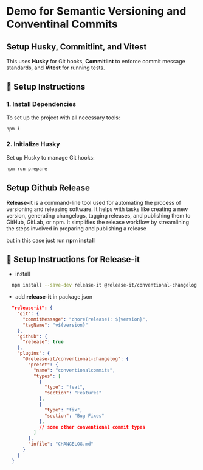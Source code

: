 # Demo for Semantic Versioning and Conventinal Commits

## Setup Husky, Commitlint, and Vitest

This uses **Husky** for Git hooks, **Commitlint** to enforce commit message standards, and **Vitest** for running tests.

## 🚀 Setup Instructions

### 1. Install Dependencies

To set up the project with all necessary tools:

```bash
npm i
```

### 2. Initialize Husky

Set up Husky to manage Git hooks:

```bash
npm run prepare
```

## Setup Github Release

**Release-it** is a command-line tool used for automating the process of versioning and releasing software. It helps with tasks like creating a new version, generating changelogs, tagging releases, and publishing them to GitHub, GitLab, or npm. It simplifies the release workflow by streamlining the steps involved in preparing and publishing a release

but in this case just run **npm install**

## 🚀 Setup Instructions for Release-it
- install
```bash
  npm install --save-dev release-it @release-it/conventional-changelog
```
- add **release-it** in package.json
```json
  "release-it": {
    "git": {
      "commitMessage": "chore(release): ${version}",
      "tagName": "v${version}"
    },
    "github": {
      "release": true
    },
    "plugins": {
      "@release-it/conventional-changelog": {
        "preset": {
          "name": "conventionalcommits",
          "types": [
            {
              "type": "feat",
              "section": "Features"
            },
            {
              "type": "fix",
              "section": "Bug Fixes"
            },
            // some other conventional commit types
          ]
        },
        "infile": "CHANGELOG.md"
      }
    }
  }
```
